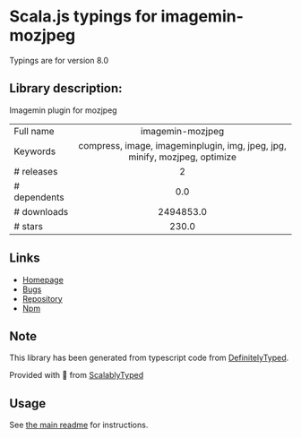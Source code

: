 
# Scala.js typings for imagemin-mozjpeg

Typings are for version 8.0

## Library description:
Imagemin plugin for mozjpeg

|                    |                 |
| ------------------ | :-------------: |
| Full name          | imagemin-mozjpeg |
| Keywords           | compress, image, imageminplugin, img, jpeg, jpg, minify, mozjpeg, optimize |
| # releases         | 2 |
| # dependents       | 0.0 |
| # downloads        | 2494853.0 |
| # stars            | 230.0 |

## Links
- [Homepage](https://github.com/imagemin/imagemin-mozjpeg#readme)
- [Bugs](https://github.com/imagemin/imagemin-mozjpeg/issues)
- [Repository](https://github.com/imagemin/imagemin-mozjpeg)
- [Npm](https://www.npmjs.com/package/imagemin-mozjpeg)
    


## Note
This library has been generated from typescript code from [DefinitelyTyped](https://definitelytyped.org).

Provided with :purple_heart: from [ScalablyTyped](https://github.com/oyvindberg/ScalablyTyped)

## Usage
See [the main readme](../../readme.md) for instructions.


